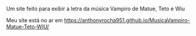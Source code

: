 Um site feito para exibir a letra da música Vampiro de Matue, Teto e Wiu

Meu site está no ar em https://anthonyrocha951.github.io/MusicaVampiro-Matue-Teto-WIU/
